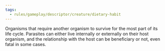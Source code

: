 ```yaml
---
tags:
  - rules/gameplay/descriptor/creature/dietary-habit
---
```

Organisms that require another organism to survive for the most part of its life cycle. Parasites can either live internally or externally on their host organism, and the relationship with the host can be beneficiary or not, even fatal in some cases.